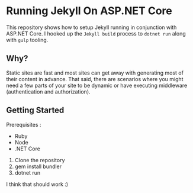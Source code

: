 # Running Jekyll On ASP.NET Core

This repository shows how to setup Jekyll running in conjunction with ASP.NET Core. I hooked up the `Jekyll build` process to `dotnet run` along with `gulp` tooling.

## Why?

Static sites are fast and most sites can get away with generating most of their content in advance. That said, there are scenarios where you might need a few parts of your site to be dynamic or have executing middleware (authentication and authorization).

## Getting Started

Prerequisites :
- Ruby
- Node
- .NET Core

1. Clone the repository 
2. gem install bundler
3. dotnet run

I think that should work :)